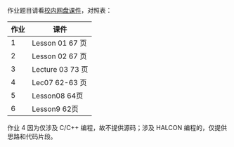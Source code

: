 作业题目请看[校内网盘课件](https://open.osa.moe/openauto/AUTO3006/slides/2024)，对照表：

| 作业 | 课件             |
| ---- | ---------------- |
| 1    | Lesson 01 67 页  |
| 2    | Lesson 02 67 页  |
| 3    | Lecture 03 73 页 |
| 4    | Lec07 62-63 页   |
| 5    | Lesson08 64页    |
| 6    | Lesson9 62页     |

作业 4 因为仅涉及 C/C++ 编程，故不提供源码；涉及 HALCON 编程的，仅提供思路和代码片段。
